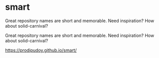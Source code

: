 # smart
Great repository names are short and memorable. Need inspiration? How about solid-carnival?

Great repository names are short and memorable. Need inspiration? How about solid-carnival?

https://prodipudoy.github.io/smart/
